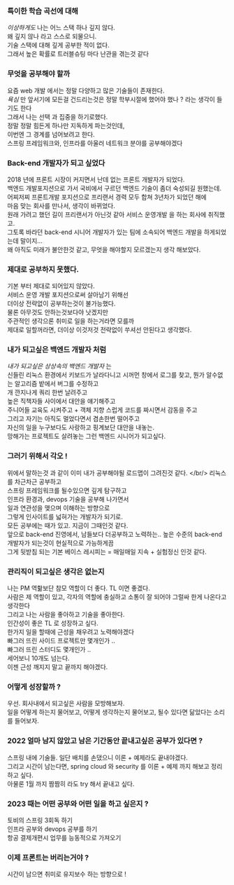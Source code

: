 ### 특이한 학습 곡선에 대해
*이상하게도* 나는 어느 스택 하나 깊지 않다. <br/>
왜 깊지 않나 라고 스스로 되물으니. <br/>
기술 스택에 대해 깊게 공부한 적이 없다. <br/>
그래서 높은 확률로 트러블슈팅 마다 난관을 겪는것 같다 <br/>

### 무엇을 공부해야 할까
요즘 web 개발 에서는 정말 다양하고 많은 기술들이 존재한다. <br/>
*욕심* 만 앞서기에 모든걸 건드리는것은 정말 학부시절에 했어야 했나 ? 라는 생각이 들기도 한다 <br/>
그래서 나는 선택 과 집중을 하기로했다. <br/>
정말 정말 힘든게 하나만 지독하게 파는것인데, <br/>
이번엔 그 경계를 넘어보려고 한다. <br/>
스프링 프레임워크와, 인프라를 아울러 네트워크 분야를 공부해야겠다 <br/>

### Back-end 개발자가 되고 싶었다
2018 년에 프론트 시장이 커지면서 난데 없는 프론트 개발자가 되었다. <br/>
백엔드 개발포지션으로 가서 국비에서 구르던 백엔드 기술이 좀더 숙성되길 원했는데. <br/>
어찌저찌 프론트개발 포지션으로 프리랜서 경력 모두 합쳐 3년차가 되었던 해에 <br/>
마음 맞는 회사를 만나서, 생각이 바뀌었다. <br/> 
원래 가려고 했던 길이 프리랜서가 아닌것 같아 서비스 운영개발 을 하는 회사에 취직했고. <br/>
그토록 바라던 back-end 시니어 개발자가 있는 팀에 소속되어 백엔드 개발을 하게되었는데 말이지... <br/>
왜 아직도 미래가 불안한것 같고, 무엇을 해야할지 모르겠는지 생각 해보았다.<br/>

### 제대로 공부하지 못했다.
기본 부터 제대로 되어있지 않았다. <br/>
서비스 운영 개발 포지션으로써 살아남기 위해선 <br/>
더이상 전략없이 공부하는것이 불가능했다. <br/>
물론 아무것도 안하는것보다야 낫겠지만 <br/>
주관적인 생각으론 취미로 일을 하는거라면 모를까 <br/>
제대로 일할꺼라면, 더이상 이것저것 전략없이 쑤셔선 안된다고 생각했다. <br/>

### 내가 되고싶은 백엔드 개발자 처럼
*내가 되고싶은 상상속의 백엔드 개발자* 는 <br/> 
신들린 리눅스 환경에서 키보드가 날라다니고 시꺼먼 창에서 로그를 찾고, 뭔가 알수없는 알고리즘 밭에서 버그를 수정하고 <br/>
개 깐지나게 쿼리 한번 날려주고 <br/>
높은 직책자들 사이에서 대안을 얘기해주고 <br/>
주니어들 교육도 시켜주고 + 객체 지향 스럽게 코드를 짜시면서 감동을 주고 <br/>
그리고 자기는 아직도 멀었다면서 겸손한번 떨어주고 <br/>
자신의 일을 누구보다도 사랑하고 핑계보단 대안을 내놓는.  <br/>
망해가는 프로젝트도 살려놓는 그런 백엔드 시니어가 되고싶다. <br/>


### 그러기 위해서 각오 !
위에서 말하는것 과 같이 이미 내가 공부해야될 로드맵이 그려진것 같다. </br/>
리눅스를 차근차근 공부하고 <br/>
스프링 프레임워크를 될수있으면 깊게 탐구하고 <br/>
인프라 환경과, devops 기술을 공부해 나가면서 <br/>
일과 연관성을 맺으며 이해하는 방향으로 <br/>
그렇게 인사이트를 넓혀가는 개발자가 되기로. <br/>
모든 공부에는 때가 있고. 지금이 그때인것 같다. <br/>
앞으로 back-end 진영에서, 남들보다 더공부하고 노력하는.. 높은 수준의 back-end 개발자가 되는것이 현실적으로 가능하게끔 <br/>
그게 뒷받침 되는 기본 베이스 레시피는 = 매일매일 지속 + 실험정신 인것 같다. <br/>

### 관리직이 되고싶은 생각은 없는지
나는 PM 역핢보단 참모 역할이 더 좋다. TL 이면 좋겠다. <br/>
사람은 제 역할이 있고, 각자의 역할에 충실하고 소통이 잘 되어야 그럴싸 한게 나온다고 생각한다 <br/>
그리고 나는 사람을 좋아하고 기술을 좋아한다. <br/>
인간성이 좋은 TL 로 성장하고 싶다. <br/>
한가지 일을 할때에 근성을 채우려고 노력해야겠다 <br/>
빠그러 뜨린 사이드 프로젝트만 몇개인가 .. <br/>
빠그러 뜨린 스터디도 몇개인가 .. <br/>
세어보니 10개도 넘는다. <br/>
이젠 근성 깨지지 말고 끝까지 해야겠다. <br/>

### 어떻게 성장할까 ?
우선. 회사내에서 되고싶은 사람을 모방해보자. <br/>
일을 어떻게 하는지 물어보고, 어떻게 생각하는지 물어보고, 될수 있다면 닮았다는 소리를 들어보자. <br/>

### 2022 얼마 남지 않았고 남은 기간동안 끝내고싶은 공부가 있다면 ? 
스프링 내에 기술들. 일단 배치를 손댔으니 이론 + 예제라도 끝내야겠다. <br/>
그리고 시간이 남는다면, spring cloud 와 security 를 이론 + 예제 까지 해보고 정리하고 싶다. <br/>
아물론 1월 까지 짬짬히 라도 try 해서 끝내고 싶다. <br/>

### 2023 때는 어떤 공부와 어떤 일을 하고 싶은지 ?
토비의 스프링 3회독 하기 <br/>
인프라 공부와 devops 공부를 하기 <br/>
항공 결제개편시 업무를 능동적으로 가져오기 <br/>

### 이제 프론트는 버리는거야 ? 
시간이 남으면 취미로 유지보수 하는 방향으로 !
